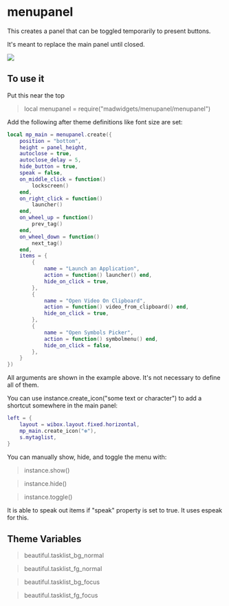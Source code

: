# menupanel

This creates a panel that can be toggled temporarily to present buttons.

It's meant to replace the main panel until closed.

![](https://i.imgur.com/DktBQcC.gif)

## To use it

Put this near the top
>local menupanel = require("madwidgets/menupanel/menupanel")

Add the following after theme definitions like font size are set:

```lua
local mp_main = menupanel.create({ 
    position = "bottom",
    height = panel_height,
    autoclose = true,
    autoclose_delay = 5,
    hide_button = true,
    speak = false,
    on_middle_click = function()
        lockscreen()
    end,
    on_right_click = function()
        launcher()
    end,
    on_wheel_up = function()
        prev_tag()
    end,
    on_wheel_down = function()
        next_tag()
    end,
    items = {
        {
            name = "Launch an Application",
            action = function() launcher() end,
            hide_on_click = true,
        },
        {
            name = "Open Video On Clipboard",
            action = function() video_from_clipboard() end,
            hide_on_click = true,
        },
        {
            name = "Open Symbols Picker",
            action = function() symbolmenu() end,
            hide_on_click = false,
        },
    }
})
```

All arguments are shown in the example above. It's not necessary to define all of them.

You can use instance.create_icon("some text or character") to add a shortcut somewhere in the main panel:
```lua
left = {
    layout = wibox.layout.fixed.horizontal,
    mp_main.create_icon("❇"),
    s.mytaglist,
}
```

You can manually show, hide, and toggle the menu with:

>instance.show()

>instance.hide()

>instance.toggle()

It is able to speak out items if "speak" property is set to true. It uses espeak for this.

## Theme Variables

>beautiful.tasklist_bg_normal

>beautiful.tasklist_fg_normal

>beautiful.tasklist_bg_focus

>beautiful.tasklist_fg_focus